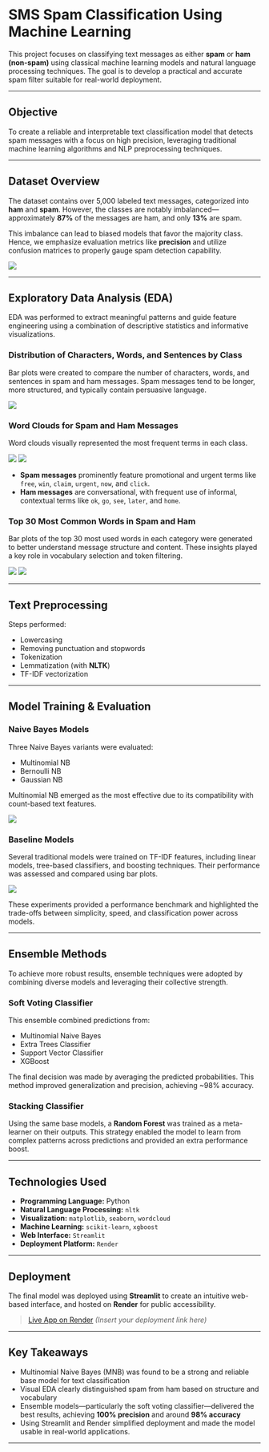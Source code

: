 # SMS Spam Classification Using Machine Learning

This project focuses on classifying text messages as either **spam** or **ham (non-spam)** using classical machine learning models and natural language processing techniques. The goal is to develop a practical and accurate spam filter suitable for real-world deployment.

---

## Objective

To create a reliable and interpretable text classification model that detects spam messages with a focus on high precision, leveraging traditional machine learning algorithms and NLP preprocessing techniques.

---

## Dataset Overview

The dataset contains over 5,000 labeled text messages, categorized into **ham** and **spam**. However, the classes are notably imbalanced—approximately **87%** of the messages are ham, and only **13%** are spam.

This imbalance can lead to biased models that favor the majority class. Hence, we emphasize evaluation metrics like **precision** and utilize confusion matrices to properly gauge spam detection capability.

![](https://live.staticflickr.com/65535/54582600794_0c792c6692_z.jpg)

---

## Exploratory Data Analysis (EDA)

EDA was performed to extract meaningful patterns and guide feature engineering using a combination of descriptive statistics and informative visualizations.

### Distribution of Characters, Words, and Sentences by Class

Bar plots were created to compare the number of characters, words, and sentences in spam and ham messages. Spam messages tend to be longer, more structured, and typically contain persuasive language.

![](https://live.staticflickr.com/65535/54581552007_b771f7a050_b.jpg)

### Word Clouds for Spam and Ham Messages

Word clouds visually represented the most frequent terms in each class.

![](https://live.staticflickr.com/65535/54582637728_0487e166b2.jpg)
![](https://live.staticflickr.com/65535/54581552022_0b2079b127.jpg)

- **Spam messages** prominently feature promotional and urgent terms like `free`, `win`, `claim`, `urgent`, `now`, and `click`.
- **Ham messages** are conversational, with frequent use of informal, contextual terms like `ok`, `go`, `see`, `later`, and `home`.

### Top 30 Most Common Words in Spam and Ham

Bar plots of the top 30 most used words in each category were generated to better understand message structure and content. These insights played a key role in vocabulary selection and token filtering.

![](https://live.staticflickr.com/65535/54581552032_6783406985_b.jpg)
![](https://live.staticflickr.com/65535/54582739065_a04c268c56_b.jpg)

---

## Text Preprocessing

Steps performed:

- Lowercasing  
- Removing punctuation and stopwords  
- Tokenization  
- Lemmatization (with **NLTK**)  
- TF-IDF vectorization  

---

## Model Training & Evaluation

### Naive Bayes Models

Three Naive Bayes variants were evaluated:

- Multinomial NB  
- Bernoulli NB  
- Gaussian NB  

Multinomial NB emerged as the most effective due to its compatibility with count-based text features.

![](https://live.staticflickr.com/65535/54582637748_f7af51d911_b.jpg)

### Baseline Models

Several traditional models were trained on TF-IDF features, including linear models, tree-based classifiers, and boosting techniques. Their performance was assessed and compared using bar plots.

![](https://live.staticflickr.com/65535/54582739120_9ef821dcf0_b.jpg)

These experiments provided a performance benchmark and highlighted the trade-offs between simplicity, speed, and classification power across models.

---

## Ensemble Methods

To achieve more robust results, ensemble techniques were adopted by combining diverse models and leveraging their collective strength.

### Soft Voting Classifier

This ensemble combined predictions from:

- Multinomial Naive Bayes  
- Extra Trees Classifier  
- Support Vector Classifier  
- XGBoost  

The final decision was made by averaging the predicted probabilities. This method improved generalization and precision, achieving ~98% accuracy.

### Stacking Classifier

Using the same base models, a **Random Forest** was trained as a meta-learner on their outputs. This strategy enabled the model to learn from complex patterns across predictions and provided an extra performance boost.

---

## Technologies Used

- **Programming Language:** Python  
- **Natural Language Processing:** `nltk`  
- **Visualization:** `matplotlib`, `seaborn`, `wordcloud`  
- **Machine Learning:** `scikit-learn`, `xgboost`  
- **Web Interface:** `Streamlit`  
- **Deployment Platform:** `Render`  

---

## Deployment

The final model was deployed using **Streamlit** to create an intuitive web-based interface, and hosted on **Render** for public accessibility.

> [Live App on Render](#) *(Insert your deployment link here)*

---

## Key Takeaways

- Multinomial Naive Bayes (MNB) was found to be a strong and reliable base model for text classification  
- Visual EDA clearly distinguished spam from ham based on structure and vocabulary  
- Ensemble models—particularly the soft voting classifier—delivered the best results, achieving **100% precision** and around **98% accuracy**  
- Using Streamlit and Render simplified deployment and made the model usable in real-world applications.

---
